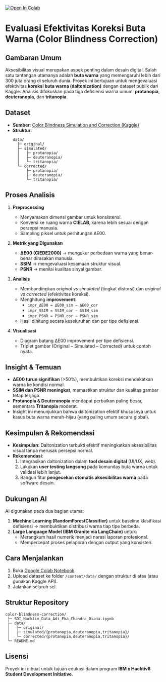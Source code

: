 [![Open In Colab](https://colab.research.google.com/assets/colab-badge.svg)](https://colab.research.google.com/github/AdiEkaChandra/color-blindness-correction/blob/main/SDI_Hacktiv_Data_Adi_Eka_Chandra_Diana.ipynb)

# Evaluasi Efektivitas Koreksi Buta Warna (Color Blindness Correction)

## Gambaran Umum
Aksesibilitas visual merupakan aspek penting dalam desain digital. Salah satu tantangan utamanya adalah **buta warna** yang memengaruhi lebih dari 300 juta orang di seluruh dunia. Proyek ini bertujuan untuk mengevaluasi efektivitas **koreksi buta warna (daltonization)** dengan dataset publik dari Kaggle. Analisis difokuskan pada tiga defisiensi warna umum: **protanopia**, **deuteranopia**, dan **tritanopia**.  

## Dataset
- **Sumber**: [Color Blindness Simulation and Correction (Kaggle)](https://www.kaggle.com/datasets/sakshivyavahare20/color-blindness-simulation-and-correction)  
- **Struktur**:
  ```
  data/
    ├─ original/               
    ├─ simulated/             
    │   ├─ protanopia/
    │   ├─ deuteranopia/
    │   └─ tritanopia/
    └─ corrected/              
        ├─ protanopia/
        ├─ deuteranopia/
        └─ tritanopia/
  ```

## Proses Analisis
1. **Preprocessing**  
   - Menyamakan dimensi gambar untuk konsistensi.  
   - Konversi ke ruang warna **CIELAB**, karena lebih sesuai dengan persepsi manusia.  
   - Sampling piksel untuk perhitungan ΔE00.  

2. **Metrik yang Digunakan**  
   - **ΔE00 (CIEDE2000)** → mengukur perbedaan warna yang benar-benar dirasakan manusia.  
   - **SSIM** → mengevaluasi kesamaan struktur visual.  
   - **PSNR** → menilai kualitas sinyal gambar.  

3. **Analisis**  
   - Membandingkan *original vs simulated* (tingkat distorsi) dan *original vs corrected* (efektivitas koreksi).  
   - Menghitung **improvement**:  
     - `impr_ΔE00 = ΔE00_sim − ΔE00_cor`  
     - `impr_SSIM = SSIM_cor − SSIM_sim`  
     - `impr_PSNR = PSNR_cor − PSNR_sim`  
   - Hasil dihitung secara keseluruhan dan per tipe defisiensi.  

4. **Visualisasi**  
   - Diagram batang ΔE00 improvement per tipe defisiensi.  
   - Triplet gambar (Original – Simulated – Corrected) untuk contoh nyata.  

## Insight & Temuan
- **ΔE00 turun signifikan** (>50%), membuktikan koreksi mendekatkan warna ke kondisi normal.  
- **SSIM dan PSNR meningkat**, memastikan struktur dan kualitas gambar tetap terjaga.  
- **Protanopia & Deuteranopia** mendapat perbaikan paling besar, sementara **Tritanopia** moderat.  
- Insight ini menunjukkan bahwa daltonization efektif khususnya untuk kasus buta warna merah-hijau (yang paling umum secara global).  

## Kesimpulan & Rekomendasi
- **Kesimpulan**: Daltonization terbukti efektif meningkatkan aksesibilitas visual tanpa merusak persepsi normal.  
- **Rekomendasi**:  
  1. Integrasikan daltonization dalam **tool desain digital** (UI/UX, web).  
  2. Lakukan **user testing langsung** pada komunitas buta warna untuk validasi lebih lanjut.  
  3. Bangun fitur **pengecekan otomatis aksesibilitas warna** pada software desain.  

## Dukungan AI
AI digunakan pada dua bagian utama:  
1. **Machine Learning (RandomForestClassifier)** untuk baseline klasifikasi defisiensi → membuktikan distribusi warna tiap tipe berbeda.  
2. **Large Language Model (IBM Granite via LangChain)** untuk:  
   - Merangkum hasil numerik menjadi narasi laporan profesional.  
   - Mempercepat proses pelaporan dengan output yang konsisten.  

## Cara Menjalankan
1. Buka [Google Colab Notebook](https://colab.research.google.com/drive/1U_9B-K9bulpIPg2sgkNCyc2FjRyh5iCF?usp=sharing).  
2. Upload dataset ke folder `/content/data/` dengan struktur di atas (atau gunakan Kaggle API).  
3. Jalankan seluruh sel.   

## Struktur Repository
```
color-blindness-correction/
 ├─ SDI_Hacktiv_Data_Adi_Eka_Chandra_Diana.ipynb
 ├─ data/
 │   ├─ original/
 │   ├─ simulated/{protanopia,deuteranopia,tritanopia}/
 │   └─ corrected/{protanopia,deuteranopia,tritanopia}/
 └─ README.md
```

## Lisensi
Proyek ini dibuat untuk tujuan edukasi dalam program **IBM x Hacktiv8 Student Development Initiative**.
